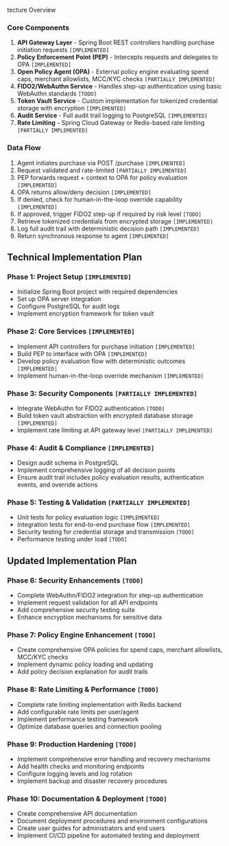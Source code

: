 tecture Overview

### Core Components

1. __API Gateway Layer__ - Spring Boot REST controllers handling purchase initiation requests `[IMPLEMENTED]`
2. __Policy Enforcement Point (PEP)__ - Intercepts requests and delegates to OPA `[IMPLEMENTED]`
3. __Open Policy Agent (OPA)__ - External policy engine evaluating spend caps, merchant allowlists, MCC/KYC checks `[PARTIALLY IMPLEMENTED]`
4. __FIDO2/WebAuthn Service__ - Handles step-up authentication using basic WebAuthn standards `[TODO]`
5. __Token Vault Service__ - Custom implementation for tokenized credential storage with encryption `[IMPLEMENTED]`
6. __Audit Service__ - Full audit trail logging to PostgreSQL `[IMPLEMENTED]`
7. __Rate Limiting__ - Spring Cloud Gateway or Redis-based rate limiting `[PARTIALLY IMPLEMENTED]`

### Data Flow

1. Agent initiates purchase via POST /purchase `[IMPLEMENTED]`
2. Request validated and rate-limited `[PARTIALLY IMPLEMENTED]`
3. PEP forwards request + context to OPA for policy evaluation `[IMPLEMENTED]`
4. OPA returns allow/deny decision `[IMPLEMENTED]`
5. If denied, check for human-in-the-loop override capability `[IMPLEMENTED]`
6. If approved, trigger FIDO2 step-up if required by risk level `[TODO]`
7. Retrieve tokenized credentials from encrypted storage `[IMPLEMENTED]`
8. Log full audit trail with deterministic decision path `[IMPLEMENTED]`
9. Return synchronous response to agent `[IMPLEMENTED]`

## Technical Implementation Plan

### Phase 1: Project Setup `[IMPLEMENTED]`

- Initialize Spring Boot project with required dependencies
- Set up OPA server integration
- Configure PostgreSQL for audit logs
- Implement encryption framework for token vault

### Phase 2: Core Services `[IMPLEMENTED]`

- Implement API controllers for purchase initiation `[IMPLEMENTED]`
- Build PEP to interface with OPA `[IMPLEMENTED]`
- Develop policy evaluation flow with deterministic outcomes `[IMPLEMENTED]`
- Implement human-in-the-loop override mechanism `[IMPLEMENTED]`

### Phase 3: Security Components `[PARTIALLY IMPLEMENTED]`

- Integrate WebAuthn for FIDO2 authentication `[TODO]`
- Build token vault abstraction with encrypted database storage `[IMPLEMENTED]`
- Implement rate limiting at API gateway level `[PARTIALLY IMPLEMENTED]`

### Phase 4: Audit & Compliance `[IMPLEMENTED]`

- Design audit schema in PostgreSQL
- Implement comprehensive logging of all decision points
- Ensure audit trail includes policy evaluation results, authentication events, and override actions

### Phase 5: Testing & Validation `[PARTIALLY IMPLEMENTED]`

- Unit tests for policy evaluation logic `[IMPLEMENTED]`
- Integration tests for end-to-end purchase flow `[IMPLEMENTED]`
- Security testing for credential storage and transmission `[TODO]`
- Performance testing under load `[TODO]`

## Updated Implementation Plan

### Phase 6: Security Enhancements `[TODO]`

- Complete WebAuthn/FIDO2 integration for step-up authentication
- Implement request validation for all API endpoints
- Add comprehensive security testing suite
- Enhance encryption mechanisms for sensitive data

### Phase 7: Policy Engine Enhancement `[TODO]`

- Create comprehensive OPA policies for spend caps, merchant allowlists, MCC/KYC checks
- Implement dynamic policy loading and updating
- Add policy decision explanation for audit trails

### Phase 8: Rate Limiting & Performance `[TODO]`

- Complete rate limiting implementation with Redis backend
- Add configurable rate limits per user/agent
- Implement performance testing framework
- Optimize database queries and connection pooling

### Phase 9: Production Hardening `[TODO]`

- Implement comprehensive error handling and recovery mechanisms
- Add health checks and monitoring endpoints
- Configure logging levels and log rotation
- Implement backup and disaster recovery procedures

### Phase 10: Documentation & Deployment `[TODO]`

- Create comprehensive API documentation
- Document deployment procedures and environment configurations
- Create user guides for administrators and end users
- Implement CI/CD pipeline for automated testing and deployment

